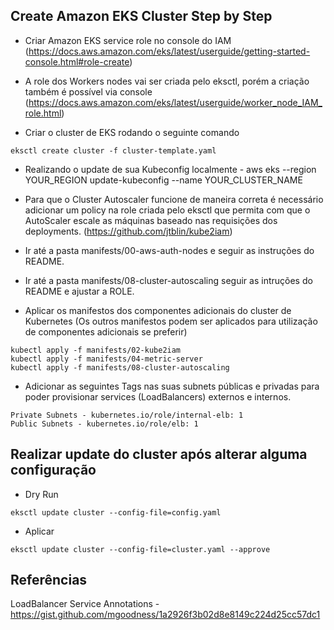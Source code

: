 ## Create Amazon EKS Cluster Step by Step

- Criar Amazon EKS service role no console do IAM (https://docs.aws.amazon.com/eks/latest/userguide/getting-started-console.html#role-create)

- A role dos Workers nodes vai ser criada pelo eksctl, porém a criação também é possível via console (https://docs.aws.amazon.com/eks/latest/userguide/worker_node_IAM_role.html)

- Criar o cluster de EKS rodando o seguinte comando 
```shell
eksctl create cluster -f cluster-template.yaml
```
- Realizando o update de sua Kubeconfig localmente - aws eks --region YOUR_REGION update-kubeconfig --name YOUR_CLUSTER_NAME

- Para que o Cluster Autoscaler funcione de maneira correta é necessário adicionar um policy na role criada pelo eksctl que permita com que o AutoScaler escale as máquinas baseado nas requisições dos deployments. (https://github.com/jtblin/kube2iam)

- Ir até a pasta manifests/00-aws-auth-nodes e seguir as instruções do README.

- Ir até a pasta manifests/08-cluster-autoscaling seguir as intruções do README e ajustar a ROLE.

- Aplicar os manifestos dos componentes adicionais do cluster de Kubernetes (Os outros manifestos podem ser aplicados para utilização de componentes adicionais se preferir)
```shell
kubectl apply -f manifests/02-kube2iam
kubectl apply -f manifests/04-metric-server
kubectl apply -f manifests/08-cluster-autoscaling
```

- Adicionar as seguintes Tags nas suas subnets públicas e privadas para poder provisionar services (LoadBalancers) externos e internos.
```
Private Subnets - kubernetes.io/role/internal-elb: 1
Public Subnets - kubernetes.io/role/elb: 1
```

## Realizar update do cluster após alterar alguma configuração

- Dry Run
```shell
eksctl update cluster --config-file=config.yaml
```

- Aplicar
```shell
eksctl update cluster --config-file=cluster.yaml --approve
```

## Referências

LoadBalancer Service Annotations - https://gist.github.com/mgoodness/1a2926f3b02d8e8149c224d25cc57dc1